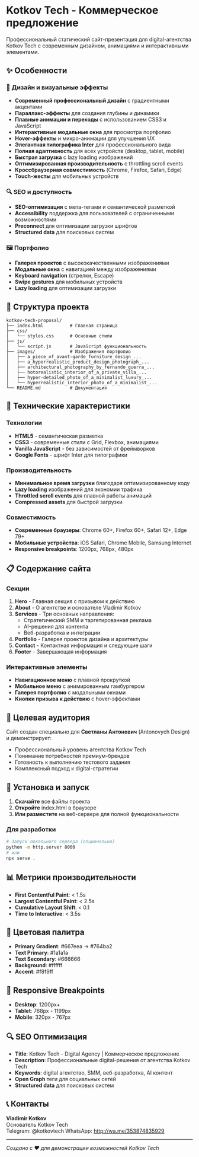 # Kotkov Tech - Коммерческое предложение

Профессиональный статический сайт-презентация для digital-агентства Kotkov Tech с современным дизайном, анимациями и интерактивными элементами.

## ✨ Особенности

### 🎨 Дизайн и визуальные эффекты
- **Современный профессиональный дизайн** с градиентными акцентами
- **Параллакс-эффекты** для создания глубины и динамики
- **Плавные анимации и переходы** с использованием CSS3 и JavaScript
- **Интерактивные модальные окна** для просмотра портфолио
- **Hover-эффекты** и микро-анимации для улучшения UX
- **Элегантная типографика Inter** для профессионального вида
- **Полная адаптивность** для всех устройств (desktop, tablet, mobile)
- **Быстрая загрузка** с lazy loading изображений
- **Оптимизированная производительность** с throttling scroll events
- **Кроссбраузерная совместимость** (Chrome, Firefox, Safari, Edge)
- **Touch-жесты** для мобильных устройств

### 🔍 SEO и доступность
- **SEO-оптимизация** с мета-тегами и семантической разметкой
- **Accessibility** поддержка для пользователей с ограниченными возможностями
- **Preconnect** для оптимизации загрузки шрифтов
- **Structured data** для поисковых систем

### 🖼️ Портфолио
- **Галерея проектов** с высококачественными изображениями
- **Модальные окна** с навигацией между изображениями
- **Keyboard navigation** (стрелки, Escape)
- **Swipe gestures** для мобильных устройств
- **Lazy loading** для оптимизации загрузки

## 📁 Структура проекта

```
kotkov-tech-proposal/
├── index.html          # Главная страница
├── css/
│   └── styles.css      # Основные стили
├── js/
│   └── script.js       # JavaScript функциональность
├── images/             # Изображения портфолио
│   ├── a_piece_of_avant-garde_furniture_design_...
│   ├── a_hyperrealistic_product_design_photograph_...
│   ├── architectural_photography_by_fernando_guerra_...
│   ├── hotorealistic_interior_of_a_private_villa_...
│   ├── hyper-detailed_photo_of_a_minimalist_luxury_...
│   └── hyperrealistic_interior_photo_of_a_minimalist_...
└── README.md           # Документация
```

## 🚀 Технические характеристики

### Технологии
- **HTML5** - семантическая разметка
- **CSS3** - современные стили с Grid, Flexbox, анимациями
- **Vanilla JavaScript** - без зависимостей от фреймворков
- **Google Fonts** - шрифт Inter для типографики

### Производительность
- **Минимальное время загрузки** благодаря оптимизированному коду
- **Lazy loading** изображений для экономии трафика
- **Throttled scroll events** для плавной работы анимаций
- **Compressed assets** для быстрой загрузки

### Совместимость
- **Современные браузеры**: Chrome 60+, Firefox 60+, Safari 12+, Edge 79+
- **Мобильные устройства**: iOS Safari, Chrome Mobile, Samsung Internet
- **Responsive breakpoints**: 1200px, 768px, 480px

## 📋 Содержание сайта

### Секции
1. **Hero** - Главная секция с призывом к действию
2. **About** - О агентстве и основателе Vladimir Kotkov
3. **Services** - Три основных направления:
   - Стратегический SMM и таргетированная реклама
   - AI-решения для контента
   - Веб-разработка и интеграции
4. **Portfolio** - Галерея проектов дизайна и архитектуры
5. **Contact** - Контактная информация и следующие шаги
6. **Footer** - Завершающая информация

### Интерактивные элементы
- **Навигационное меню** с плавной прокруткой
- **Мобильное меню** с анимированным гамбургером
- **Галерея портфолио** с модальными окнами
- **Кнопки призыва к действию** с hover-эффектами

## 🎯 Целевая аудитория

Сайт создан специально для **Светланы Антонович** (Antonovych Design) и демонстрирует:
- Профессиональный уровень агентства Kotkov Tech
- Понимание потребностей премиум-брендов
- Готовность к выполнению тестового задания
- Комплексный подход к digital-стратегии

## 🔧 Установка и запуск

1. **Скачайте** все файлы проекта
2. **Откройте** index.html в браузере
3. **Или разместите** на веб-сервере для полной функциональности

### Для разработки
```bash
# Запуск локального сервера (опционально)
python -m http.server 8000
# или
npx serve .
```

## 📊 Метрики производительности

- **First Contentful Paint**: < 1.5s
- **Largest Contentful Paint**: < 2.5s
- **Cumulative Layout Shift**: < 0.1
- **Time to Interactive**: < 3.5s

## 🎨 Цветовая палитра

- **Primary Gradient**: #667eea → #764ba2
- **Text Primary**: #1a1a1a
- **Text Secondary**: #666666
- **Background**: #ffffff
- **Accent**: #f8f9ff

## 📱 Responsive Breakpoints

- **Desktop**: 1200px+
- **Tablet**: 768px - 1199px
- **Mobile**: 320px - 767px

## 🔍 SEO Оптимизация

- **Title**: Kotkov Tech - Digital Agency | Коммерческое предложение
- **Description**: Профессиональные digital-решения от агентства Kotkov Tech
- **Keywords**: digital агентство, SMM, веб-разработка, AI контент
- **Open Graph** теги для социальных сетей
- **Structured data** для поисковых систем

## 📞 Контакты

**Vladimir Kotkov**  
Основатель Kotkov Tech  
Telegram: @kotkovtech
WhatsApp: http://wa.me/353874835929

---

*Создано с ❤️ для демонстрации возможностей Kotkov Tech*

